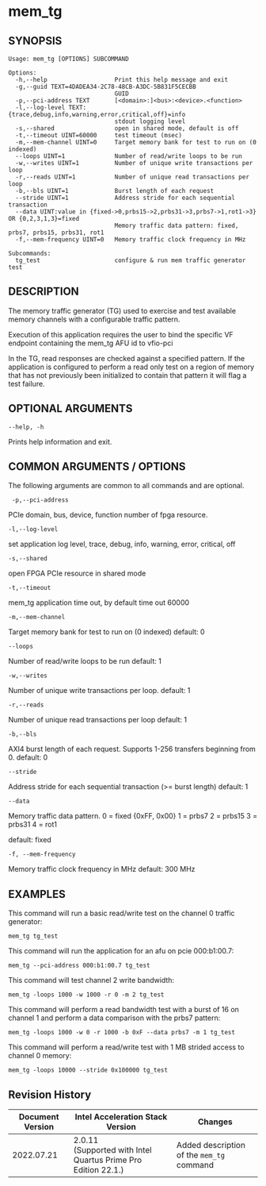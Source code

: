 # mem_tg

## SYNOPSIS ##
```console
Usage: mem_tg [OPTIONS] SUBCOMMAND

Options:
  -h,--help                   Print this help message and exit
  -g,--guid TEXT=4DADEA34-2C78-48CB-A3DC-5B831F5CECBB
                              GUID
  -p,--pci-address TEXT       [<domain>:]<bus>:<device>.<function>
  -l,--log-level TEXT:{trace,debug,info,warning,error,critical,off}=info
                              stdout logging level
  -s,--shared                 open in shared mode, default is off
  -t,--timeout UINT=60000     test timeout (msec)
  -m,--mem-channel UINT=0     Target memory bank for test to run on (0 indexed)
  --loops UINT=1              Number of read/write loops to be run
  -w,--writes UINT=1          Number of unique write transactions per loop
  -r,--reads UINT=1           Number of unique read transactions per loop
  -b,--bls UINT=1             Burst length of each request
  --stride UINT=1             Address stride for each sequential transaction
  --data UINT:value in {fixed->0,prbs15->2,prbs31->3,prbs7->1,rot1->3} OR {0,2,3,1,3}=fixed
                              Memory traffic data pattern: fixed, prbs7, prbs15, prbs31, rot1
  -f,--mem-frequency UINT=0   Memory traffic clock frequency in MHz

Subcommands:
  tg_test                     configure & run mem traffic generator test

```



## DESCRIPTION ##
The memory traffic generator (TG) used to exercise and test available memory channels
with a configurable traffic pattern.

Execution of this application requires the user to bind the specific VF endpoint containing the mem_tg AFU id to vfio-pci

In the TG, read responses are checked against a specified pattern. If the application is configured to perform a read only test on a region of memory that has not previously been initialized to contain that pattern it will flag a test failure.

## OPTIONAL ARGUMENTS ##
`--help, -h`

Prints help information and exit.


## COMMON ARGUMENTS / OPTIONS ##
The following arguments are common to all commands and are optional.

` -p,--pci-address`

PCIe domain, bus, device, function number of fpga resource.

`-l,--log-level`

set application log level, trace, debug, info, warning, error, critical, off

`-s,--shared `

open FPGA PCIe resource in shared mode

`-t,--timeout`

mem_tg application time out, by default time out 60000

`-m,--mem-channel`

Target memory bank for test to run on (0 indexed) 
default: 0

`--loops`

Number of read/write loops to be run 
default: 1

`-w,--writes`

Number of unique write transactions per loop. 
default: 1

`-r,--reads`

Number of unique read transactions per loop 
default: 1

`-b,--bls`

AXI4 burst length of each request.  Supports 1-256 transfers beginning from 0.
default: 0


`--stride`

Address stride for each sequential transaction (>= burst length) 
default: 1


`--data`

Memory traffic data pattern.
0 = fixed {0xFF, 0x00}
1 = prbs7
2 = prbs15
3 = prbs31
4 = rot1

default: fixed

`-f, --mem-frequency`

Memory traffic clock frequency in MHz 
default: 300 MHz

## EXAMPLES ##
This command will run a basic read/write test on the channel 0 traffic generator:
```console
mem_tg tg_test
```

This command will run the application for an afu on pcie 000:b1:00.7:
```console
mem_tg --pci-address 000:b1:00.7 tg_test
```

This command will test channel 2 write bandwidth:
```console
mem_tg -loops 1000 -w 1000 -r 0 -m 2 tg_test
```

This command will perform a read bandwidth test with a burst of 16 on channel 1 and perform a data comparison with the prbs7 pattern:
```console
mem_tg -loops 1000 -w 0 -r 1000 -b 0xF --data prbs7 -m 1 tg_test
```

This command will perform a read/write test with 1 MB strided access to channel 0 memory:
```console
mem_tg -loops 10000 --stride 0x100000 tg_test
```


## Revision History ##

 | Document Version |  Intel Acceleration Stack Version  | Changes  |
 | ---------------- |------------------------------------|----------|
 | 2022.07.21 | 2.0.11  <br>(Supported with Intel Quartus Prime Pro Edition 22.1.) | Added description of the `mem_tg` command |